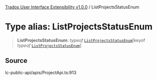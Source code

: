 [Trados User Interface Extensibility v1.0.0](../wiki/globals) / ListProjectsStatusEnum

# Type alias: ListProjectsStatusEnum

> **ListProjectsStatusEnum**: *typeof* [`ListProjectsStatusEnum`](../wiki/Variable.ListProjectsStatusEnum)\[keyof *typeof* [`ListProjectsStatusEnum`](../wiki/Variable.ListProjectsStatusEnum)\]

## Source

lc-public-api/apis/ProjectApi.ts:913
